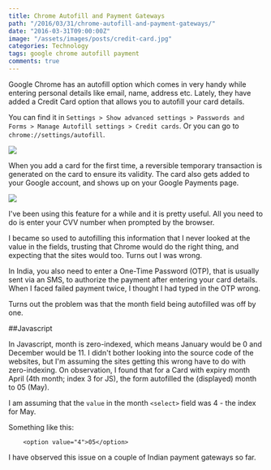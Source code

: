 ```yaml
---
title: Chrome Autofill and Payment Gateways
path: "/2016/03/31/chrome-autofill-and-payment-gateways/"
date: "2016-03-31T09:00:00Z"
image: "/assets/images/posts/credit-card.jpg"
categories: Technology
tags: google chrome autofill payment
comments: true
---
```

Google Chrome has an autofill option which comes in very handy while entering personal details like email, name, address etc.<span class="more"></span> Lately, they have added a Credit Card option that allows you to autofill your card details.

You can find it in `Settings > Show advanced settings > Passwords and Forms > Manage Autofill settings > Credit cards`. Or you can go to `chrome://settings/autofill`.

![](/assets/images/posts/card-autofill.jpg)

When you add a card for the first time, a reversible temporary transaction is generated on the card to ensure its validity. The card also gets added to your Google account, and shows up on your Google Payments page.

![](/assets/images/posts/card-wallet.jpg)

I've been using this feature for a while and it is pretty useful. All you need to do is enter your CVV number when prompted by the browser.

I became so used to autofilling this information that I never looked at the value in the fields, trusting that Chrome would do the right thing, and expecting that the sites would too. Turns out I was wrong.

In India, you also need to enter a One-Time Password (OTP), that is usually sent via an SMS, to authorize the payment after entering your card details. When I faced failed payment twice, I thought I had typed in the OTP wrong.

Turns out the problem was that the month field being autofilled was off by one.

##Javascript

In Javascript, month is zero-indexed, which means January would be 0 and December would be 11. I didn't bother looking into the source code of the websites, but I'm assuming the sites getting this wrong have to do with zero-indexing. On observation, I found that for a Card with expiry month April (4th month; index 3 for JS), the form autofilled the (displayed) month to 05 (May).

I am assuming that the `value` in the month `<select>` field was 4 - the index for May.

Something like this:
```
	<option value="4">05</option>
```

I have observed this issue on a couple of Indian payment gateways so far.
